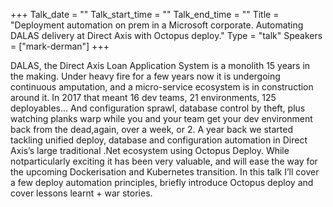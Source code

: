 +++
Talk_date = ""
Talk_start_time = ""
Talk_end_time = ""
Title = "Deployment automation on prem in a Microsoft corporate. Automating DALAS delivery at Direct Axis with Octopus deploy."
Type = "talk"
Speakers = ["mark-derman"]
+++

DALAS, the Direct Axis Loan Application System is a monolith 15 years in the making. Under heavy fire for a few years now it is undergoing continuous amputation, and a micro-service ecosystem is in construction around it. In 2017 that meant 16 dev teams, 21 environments, 125 deployables... And configuration sprawl, database control by theft, plus watching planks warp while you and your team get your dev environment back from the dead,again, over a week, or 2. A year back we started tackling unified deploy, database and configuration automation in Direct Axis’s large traditional .Net ecosystem using Octopus Deploy. While notparticularly exciting it has been very valuable, and will ease the way for the upcoming Dockerisation and Kubernetes transition. In this talk I’ll cover a few deploy automation principles, briefly introduce Octopus deploy and cover lessons learnt + war stories.
